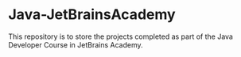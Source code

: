# Java-JetBrainsAcademy
This repository is to store the projects completed as part of the Java Developer Course in JetBrains Academy.
